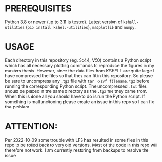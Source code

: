 # PREREQUISITES
Python 3.8 or newer (up to 3.11 is tested). Latest version of `kshell-utilities` (`pip install kshell-utilities`), `matplotlib` and `numpy`.

# USAGE
Each directory in this repository (eg. Sc44, V50) contains a Python script which has all necessary plotting commands to reproduce the figures in my masters thesis. However, since the data files from KSHELL are quite large I have compressed the files so that they can fit in this repository. So please be sure to uncompress any `.tgz` file with `tar -xzvf filename.tgz` before running the corresponding Python script. The uncompressed `.txt` files should be placed in the same directory as the `.tgz` file they came from. When this is done all you should have to do is run the Python script. If something is malfunctioning please create an issue in this repo so I can fix the problem.

# ATTENTION:
Per 2022-10-09 some trouble with LFS has resulted in some files in this repo to be rolled back to very old versions. Most of the code in this repo will therefore not work. I am currently restoring from backups to resolve the issue.
